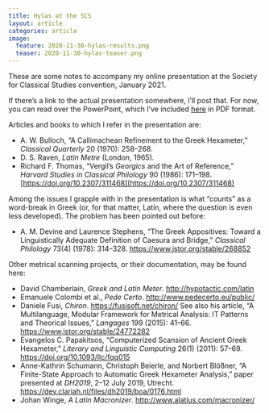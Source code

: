 ```yaml
---
title: Hylas at the SCS
layout: article
categories: article
image:
  feature: 2020-11-30-hylas-results.png
  teaser: 2020-11-30-hylas-teaser.png
---
```

These are some notes to accompany my online presentation at the Society for Classical Studies convention, January 2021.

If there’s a link to the actual presentation somewhere, I’ll post that. For now, you can read over the PowerPoint, which I’ve included [here](/assets/SCS_2021.pdf) in PDF format.

Articles and books to which I refer in the presentation are:

- A. W. Bulloch, “A Callimachean Refinement to the Greek Hexameter,” _Classical Quarterly_ 20 (1970): 258–268.
- D. S. Raven, _Latin Metre_ (London, 1965).
- Richard F. Thomas, “Vergil’s _Georgics_ and the Art of Reference,” _Harvard Studies in Classical Philology_ 90 (1986): 171–198. [https://doi.org/10.2307/311468](https://doi.org/10.2307/311468)

Among the issues I grapple with in the presentation is what “counts” as a word-break in Greek (or, for that matter, Latin, where the question is even less developed). The problem has been pointed out before:

- A. M. Devine and Laurence Stephens, “The Greek Appositives: Toward a Linguistically Adequate Definition of Caesura and Bridge,” _Classical Philology_ 73(4) (1978): 314–328. <https://www.jstor.org/stable/268852> 

Other metrical scanning projects, or their documentation, may be found here:

- David Chamberlain, _Greek and Latin Meter_. <http://hypotactic.com/latin>
- Emanuele Colombi et al., _Pede Certo_. <http://www.pedecerto.eu/public/>
- Daniele Fusi, _Chiron_. <https://fusisoft.net/chiron/> See also his article, “A Multilanguage, Modular Framework for Metrical Analysis: IT Patterns and Theorical Issues,” _Langages_ 199 (2015): 41–66. <https://www.jstor.org/stable/24772282>
- Evangelos C. Papakitsos, “Computerized Scansion of Ancient Greek Hexameter,” _Literary and Linguistic Computing_ 26(1) (2011): 57–69. <https://doi.org/10.1093/llc/fqq015>
- Anne-Kathrin Schumann, Christoph Beierle, and Norbert Blößner, “A Finite-State Approach to Automatic Greek Hexameter Analysis,” paper presented at _DH2019_, 2–12 July 2019, Utrecht. <https://dev.clariah.nl/files/dh2019/boa/0176.html>
- Johan Winge, _A Latin Macronizer_. <http://www.alatius.com/macronizer/>
